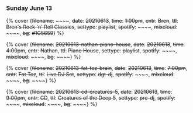 ### Sunday June 13

{% cover {~~filename~~: ~~~~, ~~date~~: ~~20210613~~, ~~time~~: ~~1:00pm~~, ~~cntr~~: ~~Bren~~, ~~ttl~~: ~~Bren's Rock 'n' Roll Classics~~, ~~settype~~: ~~playlist~~, ~~spotify~~: ~~~~, ~~mixcloud~~: ~~~~, ~~bg~~: ~~#1C5659~~} %}

{% cover {~~filename~~: ~~20210613-nathan-piano-house~~, ~~date~~: ~~20210613~~, ~~time~~: ~~4:00pm~~, ~~cntr~~: ~~Nathan~~, ~~ttl~~: ~~Piano House~~, ~~settype~~: ~~playlist~~, ~~spotify~~: ~~~~, ~~mixcloud~~: ~~~~, ~~bg~~: ~~~~} %}

{% cover {~~filename~~: ~~20210613-fat-tez-brain~~, ~~date~~: ~~20210613~~, ~~time~~: ~~7:00pm~~, ~~cntr~~: ~~Fat Tez~~, ~~ttl~~: ~~Live DJ Set~~, ~~settype~~: ~~dgt-dj~~, ~~spotify~~: ~~~~, ~~mixcloud~~: ~~~~, ~~bg~~: ~~~~} %}

{% cover {~~filename~~: ~~20210613-cd-creatures-5~~, ~~date~~: ~~20210613~~, ~~time~~: ~~9:00pm~~, ~~cntr~~: ~~CD~~, ~~ttl~~: ~~Creatures of the Deep 5~~, ~~settype~~: ~~pre-dj~~, ~~spotify~~: ~~~~, ~~mixcloud~~: ~~~~, ~~bg~~: ~~~~} %}



<!-- ### See you at the weekend &#128513; -->


